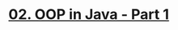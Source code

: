 # [02. OOP in Java - Part 1](https://fmi.github.io/java-course/02-oop-in-java-i/lecture/slides.html)
